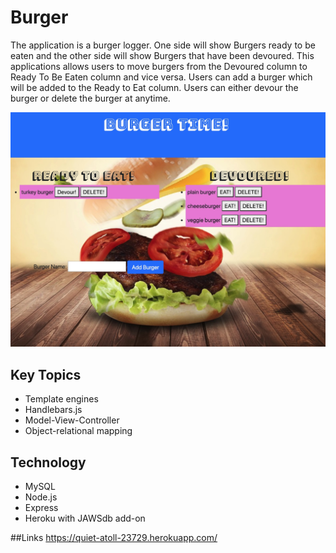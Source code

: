 # Burger
The application is a burger logger.  One side will show Burgers ready to be eaten and the other side will show Burgers that have been devoured.  This applications allows users to move burgers from the Devoured column to Ready To Be Eaten column and vice versa.  Users can add a burger which will be added to the Ready to Eat column.  Users can either devour the burger or delete the burger at anytime.  

![](images/burger.jpg)

## Key Topics
* Template engines
* Handlebars.js
* Model-View-Controller
* Object-relational mapping

## Technology
* MySQL
* Node.js
* Express
* Heroku with JAWSdb add-on

##Links
https://quiet-atoll-23729.herokuapp.com/